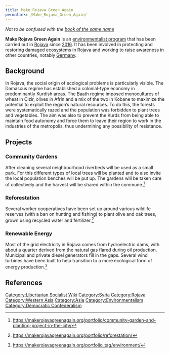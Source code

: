 ```yaml
---
title: Make Rojava Green Again
permalink: /Make_Rojava_Green_Again/
---
```


*Not to be confused with the [book of the same
name](Make_Rojava_Green_Again_(Book) "wikilink")*

**Make Rojava Green Again** is an [environmentalist
program](Environmentalism "wikilink") that has been carried out in
[Rojava](Rojava "wikilink") since
[2016](Timeline_of_Libertarian_Socialism_in_Western_Asia "wikilink"). It
has been involved in protecting and restoring damaged ecosystems in
Rojava and working to raise awareness in other countries, notably
[Germany](Germany "wikilink").

## Background

In Rojava, the social origin of ecological problems is particularly
visible. The Damascus regime has established a colonial-type economy in
predominantly Kurdish areas. The Baath regime imposed monocultures of
wheat in Cizir, olives in Afrin and a mix of the two in Kobane to
maximize the potential to exploit the region’s natural resources. To do
this, the forests were systematically razed and the population was
forbidden to plant trees and vegetables. The aim was also to prevent the
Kurds from being able to maintain food autonomy and force them to leave
their region to work in the industries of the metropolis, thus
undermining any possibility of resistance.

## Projects

### Community Gardens

After cleaning several neighbourhood riverbeds will be used as a small
park. For this different types of local trees will be planted and to
also invite the local population benches will be put up. The gardens
will be taken care of collectively and the harvest will be shared within
the commune.[^1]

### Reforestation

Several worker cooperatives have been set up around various wildlife
reserves (with a ban on hunting and fishing) to plant olive and oak
trees, grown using recycled water and fertilizer.[^2]

### Renewable Energy

Most of the grid electricity in Rojava comes from hydroelectric dams,
with about a quarter derived from the natural gas flared during oil
production. Municipal and private diesel generators fill in the gaps.
Several wind turbines have been built to help transition to a more
ecological form of energy production.[^3]

## References

<references />

[Category:Libertarian Socialist
Wiki](Category:Libertarian_Socialist_Wiki "wikilink")
[Category:Syria](Category:Syria "wikilink")
[Category:Rojava](Category:Rojava "wikilink") [Category:Western
Asia](Category:Western_Asia "wikilink")
[Category:Asia](Category:Asia "wikilink")
[Category:Environmentalism](Category:Environmentalism "wikilink")
[Category:Democratic
Confederalism](Category:Democratic_Confederalism "wikilink")

[^1]: <https://makerojavagreenagain.org/portfolio/community-garden-and-planting-project-in-the-city/>

[^2]: <https://makerojavagreenagain.org/portfolio/reforestation/>

[^3]: <https://makerojavagreenagain.org/portfolio_tag/environment/>